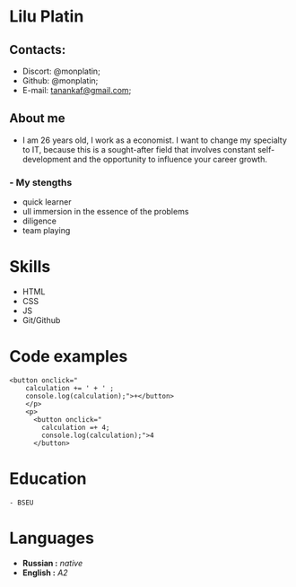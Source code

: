 # Lilu Platin
## Contacts:
* Discort:  @monplatin;
* Github:  @monplatin;
* E-mail:  tanankaf@gmail.com;
## About me
* I am 26 years old, I work as a economist. I want to change my specialty to IT, because this is a sought-after field that involves constant self-development and the opportunity to influence your career growth.
### - My stengths 
* quick learner
* ull immersion in the essence of the problems
* diligence
* team playing
# Skills
* HTML
* CSS
* JS
* Git/Github
# Code examples
```
<button onclick="
    calculation += ' + ' ;
    console.log(calculation);">+</button>
    </p>
    <p>
      <button onclick="
        calculation =+ 4;
        console.log(calculation);">4
      </button>
```
# Education
    - BSEU
# Languages
- **Russian :** *native*
- **English :** *A2*
